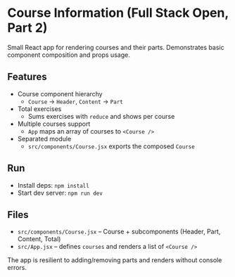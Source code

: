 # Course Information (Full Stack Open, Part 2)

Small React app for rendering courses and their parts. Demonstrates basic component composition and props usage.

## Features

- Course component hierarchy
  - `Course` → `Header`, `Content` → `Part`
- Total exercises
  - Sums exercises with `reduce` and shows per course
- Multiple courses support
  - `App` maps an array of courses to `<Course />`
- Separated module
  - `src/components/Course.jsx` exports the composed `Course`

## Run

- Install deps: `npm install`
- Start dev server: `npm run dev`

## Files

- `src/components/Course.jsx` – Course + subcomponents (Header, Part, Content, Total)
- `src/App.jsx` – defines `courses` and renders a list of `<Course />`

The app is resilient to adding/removing parts and renders without console errors.
